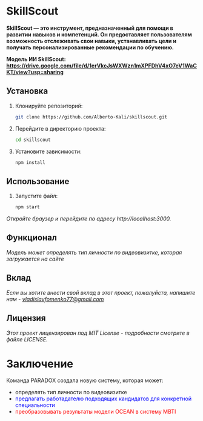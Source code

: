 # SkillScout

**SkillScout — это инструмент, предназначенный для помощи в развитии навыков и компетенций. Он предоставляет пользователям возможность отслеживать свои навыки, устанавливать цели и получать персонализированные рекомендации по обучению.**

**Модель ИИ SkillScout: https://drive.google.com/file/d/1erVkcJsWXWzn1mXPFDhV4xO7eV1WaCKT/view?usp=sharing**

## Установка

1. Клонируйте репозиторий:

   ```bash
   git clone https://github.com/Alberto-Kali/skillscout.git
   ```

2. Перейдите в директорию проекта:

    ```bash
    cd skillscout
    ```

3. Установите зависимости:
    ```bash
    npm install
    ```

## Использование

1. Запустите файл:
    ```bash
    npm start
    ```

*Откройте браузер и перейдите по адресу http://localhost:3000.*

## Функционал

*Модель может определять тип личности по видеовизитке, которая загружается на сайте*


## Вклад

*Если вы хотите внести свой вклад в этот проект, пожалуйста, напишите нам - vladislavfomenko77@gmail.com*

## Лицензия

*Этот проект лицензирован под MIT License - подробности смотрите в файле LICENSE.*


# Заключение

Команда PARADOX создала новую систему, которая может:
- определять тип личности по видеовизитке
- <span style="color:blue">предлагать работадателю подходящих кандидатов для конкретной специальности</span>
- <span style="color:red">преобразовывать результаты модели OCEAN в систему MBTI</span>
